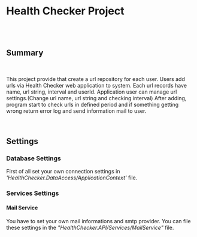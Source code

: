 <h1>Health Checker Project</h1></br></br>

<h2>Summary</h2></br>
<p>This project provide that create a url repository for each user. Users add urls via Health Checker web application to system. Each url records have name, url string, interval and userId. Application user can manage url settings.(Change url name, url string and checking interval) After adding, program start to check urls in defined period 
and if something getting wrong return error log and send information mail to user.</p>
</br>
<h2>Settings</h2>
<h3>Database Settings</h3>
<p>First of all set your own connection settings in <i>'HealthChecker.DataAccess/ApplicationContext'</i> file.</p>
<h3>Services Settings</h3>
<h4>Mail Service</h4>
<p>You have to set your own mail informations and smtp provider. You can file these settings in the <i>"HealthChecker.API/Services/MailService"</i> file.</p>

